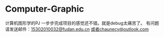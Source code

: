 # Computer-Graphic
计算机图形学的PJ
一步步完成项目的感觉还不错。就是debug太痛苦了。
有问题请发送邮件：15302010032@fudan.edu.cn
或者chaunecy@outlook.com
